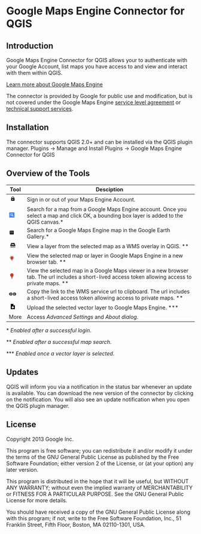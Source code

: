 Google Maps Engine Connector for QGIS
=====================================

Introduction
------------
Google Maps Engine Connector for QGIS allows your to authenticate with your
Google Account, list maps you have access to and view and interact with them
within QGIS.

[Learn more about Google Maps Engine](
http://www.google.com/enterprise/mapsearth/products/mapsengine.html)

The connector is provided by Google for public use and modification,
but is not covered under the Google Maps Engine
[service level agreement](
http://www.google.com/enterprise/earthmaps/legal/us/gme_sla.html) or
[technical support services](
http://www.google.com/enterprise/earthmaps/legal/us/gme_tssg.html).

Installation
------------
The connector supports QGIS 2.0+ and can be installed via the QGIS plugin
manager.
Plugins -> Manage and Install Plugins -> Google Maps Engine Connector for QGIS


Overview of the Tools
---------------------
| Tool | Desciption |
| ---- | ---------- |
| ![Sign In](/images/private-16.png) | Sign in or out of your Maps Engine Account. |
| ![Search](/images/search-16.png) | Search for a map from a Google Maps Engine account. Once you select a map and click OK, a bounding box layer is added to the QGIS canvas.* |
| ![Search in Gallery](/images/gallery-16.png) | Search for a Google Maps Engine map in the Google Earth Gallery.* |
| ![WMS](/images/overlay-16.png) | View a layer from the selected map as a WMS overlay in QGIS. ** |
| ![View in GME](/images/maps_engine-16.png) | View the selected map or layer in Google Maps Engine in a new browser tab. ** |
| ![View in Google Maps](/images/maps-16.png) | View the selected map in a Google Maps viewer in a new browser tab. The url includes a short-lived access token allowing access to private maps. ** |
| ![Copy to clipboard](/images/link-16.png) | Copy the link to the WMS service url to clipboard. The url includes a short-lived access token allowing access to private maps. ** |
| ![Upload](/images/upload_item-16.png) | Upload the selected vector layer to Google Maps Engine. *** |
| More | Access *Advanced Settings* and *About dialog*. |

\* *Enabled after a successful login*.

** *Enabled after a successful map search.*

*** *Enabled once a vector layer is selected.*

Updates
-------
QGIS will inform you via a notification in the status bar whenever an update is
available. You can download the new version of the connector by clicking on the
notification. You will also see an update notification when you open the QGIS
plugin manager.


License
-------
Copyright 2013 Google Inc.

This program is free software; you can redistribute it and/or
modify it under the terms of the GNU General Public License
as published by the Free Software Foundation; either version 2
of the License, or (at your option) any later version.

This program is distributed in the hope that it will be useful,
but WITHOUT ANY WARRANTY; without even the implied warranty of
MERCHANTABILITY or FITNESS FOR A PARTICULAR PURPOSE.  See the
GNU General Public License for more details.

You should have received a copy of the GNU General Public License
along with this program; if not, write to the Free Software
Foundation, Inc., 51 Franklin Street, Fifth Floor, Boston, MA  02110-1301, USA.
